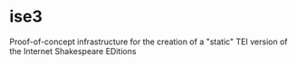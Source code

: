 # ise3
Proof-of-concept infrastructure for the creation of a "static" TEI version of the Internet Shakespeare EDitions
